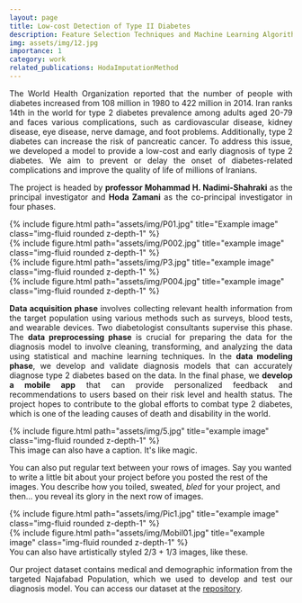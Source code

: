 ```yaml
---
layout: page
title: Low-cost Detection of Type II Diabetes
description: Feature Selection Techniques and Machine Learning Algorithms
img: assets/img/12.jpg
importance: 1
category: work
related_publications: HodaImputationMethod
---
```

<p align="justify">The World Health Organization reported that the number of people with diabetes increased from 108 million in 1980 to 422 million in 2014. Iran ranks 14th in the world for type 2 diabetes prevalence among adults aged 20-79 and faces various complications, such as cardiovascular disease, kidney disease, eye disease, nerve damage, and foot problems. Additionally, type 2 diabetes can increase the risk of pancreatic cancer. To address this issue, we developed a model to provide a low-cost and early diagnosis of type 2 diabetes. We aim to prevent or delay the onset of diabetes-related complications and improve the quality of life of millions of Iranians.</p>

<p align="justify">The project is headed by <b>professor Mohammad H. Nadimi-Shahraki</b> as the principal investigator and <b>Hoda Zamani</b> as the co-principal investigator in four phases. 
     

<div class="row">
    <div class="col-sm mt-3 mt-md-0">
        {% include figure.html path="assets/img/P01.jpg" title="Example image" class="img-fluid rounded z-depth-1" %}
    </div>
    <div class="col-sm mt-3 mt-md-0">
        {% include figure.html path="assets/img/P002.jpg" title="example image" class="img-fluid rounded z-depth-1" %}
    </div>
    <div class="col-sm mt-3 mt-md-0">
        {% include figure.html path="assets/img/P3.jpg" title="example image" class="img-fluid rounded z-depth-1" %}
    </div>
    <div class="col-sm mt-3 mt-md-0">
        {% include figure.html path="assets/img/P004.jpg" title="example image" class="img-fluid rounded z-depth-1" %}
    </div>    
</div>



<p align="justify"><b>Data acquisition phase</b> involves collecting relevant health information from the target population using various methods such as surveys, blood tests, and wearable devices. Two diabetologist consultants supervise this phase. The <b>data preprocessing phase</b> is crucial for preparing the data for the diagnosis model to involve cleaning, transforming, and analyzing the data using statistical and machine learning techniques. In the <b>data modeling phase</b>, we develop and validate diagnosis models that can accurately diagnose type 2 diabetes based on the data. In the final phase, we <b>develop a mobile app</b> that can provide personalized feedback and recommendations to users based on their risk level and health status. The project hopes to contribute to the global efforts to combat type 2 diabetes, which is one of the leading causes of death and disability in the world.</p>

<div class="row">
    <div class="col-sm mt-3 mt-md-0">
        {% include figure.html path="assets/img/5.jpg" title="example image" class="img-fluid rounded z-depth-1" %}
    </div>
</div>
<div class="caption">
    This image can also have a caption. It's like magic.
</div>

You can also put regular text between your rows of images.
Say you wanted to write a little bit about your project before you posted the rest of the images.
You describe how you toiled, sweated, *bled* for your project, and then... you reveal its glory in the next row of images.


<div class="row justify-content-sm-center">
    <div class="col-sm-8 mt-3 mt-md-0">
        {% include figure.html path="assets/img/Pic1.jpg" title="example image" class="img-fluid rounded z-depth-1" %}
    </div>
    <div class="col-sm-4 mt-3 mt-md-0">
        {% include figure.html path="assets/img/Mobil01.jpg" title="example image" class="img-fluid rounded z-depth-1" %}
    </div>
</div>
<div class="caption">
    You can also have artistically styled 2/3 + 1/3 images, like these.
</div>

<p align="justify">Our project dataset contains medical and demographic information from the targeted Najafabad Population, which we used to develop and test our diagnosis model. You can access our dataset at the <a href="https://hodazamani.github.io/repositories">repository</a>.</p>

